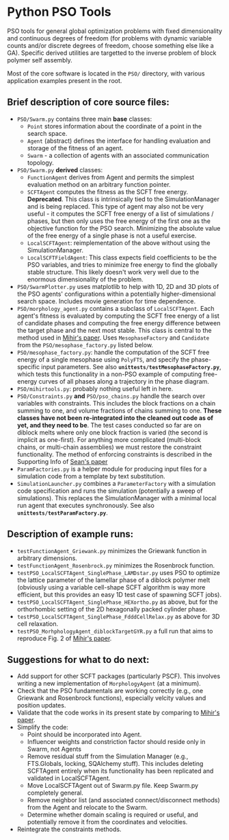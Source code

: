 # Python PSO Tools
PSO tools for general global optimization problems with fixed dimensionality and continuous degrees of freedom (for problems with dynamic variable counts and/or discrete degrees of freedom, choose something else like a GA).  Specific derived utilities are targetted to the inverse problem of block polymer self assembly.

Most of the core software is located in the `PSO/` directory, with various application examples present in the root.

## Brief description of core source files:
- `PSO/Swarm.py` contains three main **base** classes:
    - `Point` stores information about the coordinate of a point in the search space.
    - `Agent` (abstract) defines the interface for handling evaluation and storage of the fitness of an agent.
    - `Swarm` - a collection of agents with an associated communication topology.
- `PSO/Swarm.py` **derived** classes:
    - `FunctionAgent` derives from Agent and permits the simplest evaluation method on an arbitrary function pointer.
    - `SCFTAgent` computes the fitness as the SCFT free energy. **Deprecated**. This class is intrinsically tied to the SimulationManager and is being replaced. This type of agent may also not be very useful - it computes the SCFT free energy of a list of simulations / phases, but then only uses the free energy of the first one as the objective function for the PSO search. Minimizing the absolute value of the free energy of a single phase is not a useful exercise.
    - `LocalSCFTAgent`: reimplementation of the above without using the SimulationManager.
    - `LocalSCFTFieldAgent`: This class expects field coefficients to be the PSO variables, and tries to minimize free energy to find the globally stable structure. This likely doesn't work very well due to the enormous dimensionality of the problem.
- `PSO/SwarmPlotter.py` uses matplotlib to help with 1D, 2D and 3D plots of the PSO agents' configurations within a potentially higher-dimensional search space. Includes movie generation for time dependence. 
- `PSO/morphology_agent.py` contains a subclass of `LocalSCFTAgent`. Each agent's fitness is evaluated by computing the SCFT free energy of a list of candidate phases and computing the free energy difference between the target phase and the next most stable. This class is central to the method used in [Mihir's paper](https://doi.org/10.1021/acs.macromol.7b01204). Uses `MesophaseFactory` and `Candidate` from the `PSO/mesophase_factory.py` listed below.
- `PSO/mesophase_factory.py`: handle the computation of the SCFT free energy of a single mesophase using `PolyFTS`, and specify the phase-specific input parameters. See also **`unittests/testMesophaseFactory.py`**, which tests this functionality in a non-PSO example of computing free-energy curves of all phases along a trajectory in the phase diagram.
- `PSO/mihirtools.py`: probably nothing useful left in here.
- `PSO/Constraints.py` **and** `PSO/pso_chains.py` handle the search over variables with constraints. This includes the block fractions on a chain summing to one, and volume fractions of chains summing to one. **These classes have not been re-integrated into the cleaned out code as of yet, and they need to be**. The test cases conducted so far are on diblock melts where only one block fraction is varied (the second is implicit as one-first). For anything more complicated (multi-block chains, or multi-chain assemblies) we must restore the constraint functionality. The method of enforcing constraints is described in the Supporting Info of [Sean's paper](https://doi.org/10.1021/acsmacrolett.6b00494)
- `ParamFactories.py` is a helper module for producing input files for a simulation code from a template by text substitution.
- `SimulationLauncher.py` combines a `ParameterFactory` with a simulation code specification and runs the simulation (potentially a sweep of simulations). This replaces the SimulationManager with a minimal local run agent that executes synchronously. See also **`unittests/testParamFactory.py`**.

## Description of example runs:
- `testFunctionAgent_Griewank.py` minimizes the Griewank function in arbitrary dimensions.
- `testFunctionAgent_Rosenbrock.py` minimizes the Rosenbrock function.
- `testPSO_LocalSCFTAgent_SinglePhase_LAMDstar.py` uses PSO to optimize the lattice parameter of the lamellar phase of a diblock polymer melt (obviously using a variable cell-shape SCFT algorithm is way more efficient, but this provides an easy 1D test case of spawning SCFT jobs).
- `testPSO_LocalSCFTAgent_SinglePhase_HEXortho.py` as above, but for the orthorhombic setting of the 2D hexagonally packed cylinder phase.
- `testPSO_LocalSCFTAgent_SinglePhase_FdddCellRelax.py` as above for 3D cell relaxation.
- `testPSO_MorhphologyAgent_diblockTargetGYR.py` a full run that aims to reproduce Fig. 2 of [Mihir's paper](https://doi.org/10.1021/acs.macromol.7b01204).


## Suggestions for what to do next:
- Add support for other SCFT packages (particularly PSCF). This involves writing a new implementation of `MorphologyAgent` (at a minimum).
- Check that the PSO fundamentals are working correctly (e.g., one Griewank and Rosenbrock functions), especially velcity values and position updates.
- Validate that the code works in its present state by comparing to [Mihir's paper](https://doi.org/10.1021/acs.macromol.7b01204).
- Simplify the code:
    - Point should be incorporated into Agent.
    - Influencer weights and constriction factor should reside only in Swarm, not Agents
    - Remove residual stuff from the Simulation Manager (e.g., FTS.Globals, locking, SQAlchemy stuff). This includes deleting SCFTAgent entirely when its functionality has been replicated and validated in LocalSCFTAgent.
    - Move LocalSCFTAgent out of Swarm.py file. Keep Swarm.py completely general.
    - Remove neighbor list (and associated connect/disconnect methods) from the Agent and relocate to the Swarm.
    - Determine whether domain scaling is required or useful, and potentially remove it from the coordinates and velocities.
- Reintegrate the constraints methods.

